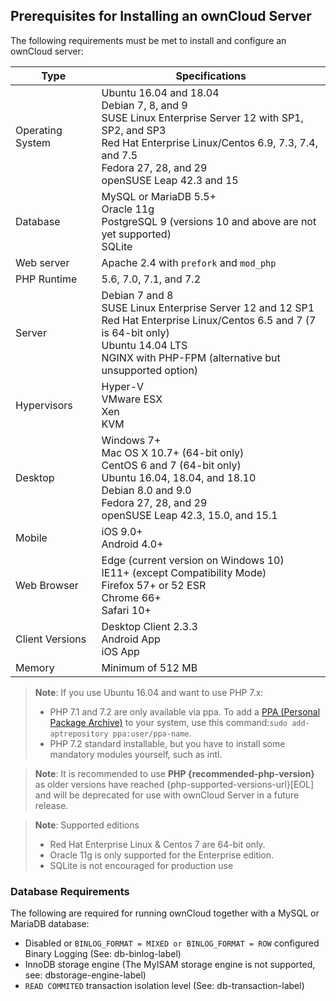 ## Prerequisites for Installing an ownCloud Server  

The following requirements must be met to install and configure an ownCloud server:

Type | Specifications
----- | ---------------
Operating System	| Ubuntu 16.04 and 18.04 <br> Debian 7, 8, and 9 <br> SUSE Linux Enterprise Server 12 with SP1, SP2, and SP3 <br> Red Hat Enterprise Linux/Centos 6.9, 7.3, 7.4, and 7.5 <br> Fedora 27, 28, and 29 <br> openSUSE Leap 42.3 and 15
Database | MySQL or MariaDB 5.5+ <br> Oracle 11g <br> PostgreSQL 9 (versions 10 and above are not yet supported) <br> SQLite
Web server | Apache 2.4 with `prefork` and `mod_php`
PHP Runtime | 5.6, 7.0, 7.1, and 7.2
Server | Debian 7 and 8 <br> SUSE Linux Enterprise Server 12 and 12 SP1 <br> Red Hat Enterprise Linux/Centos 6.5 and 7 (7 is 64-bit only) <br> Ubuntu 14.04 LTS <br> NGINX with PHP-FPM (alternative but unsupported option)
Hypervisors | Hyper-V <br> VMware ESX <br>  Xen <br> KVM
Desktop | Windows 7+ <br> Mac OS X 10.7+ (64-bit only) <br> CentOS 6 and 7 (64-bit only) <br> Ubuntu 16.04, 18.04, and 18.10 <br> Debian 8.0 and 9.0 <br> Fedora 27, 28, and 29 <br> openSUSE Leap 42.3, 15.0, and 15.1
Mobile | iOS 9.0+ <br> Android 4.0+
Web Browser| Edge (current version on Windows 10) <br> IE11+ (except Compatibility Mode) <br> Firefox 57+ or 52 ESR <br> Chrome 66+ <br> Safari 10+
Client Versions | Desktop Client 2.3.3 <br> Android App <br> iOS App
Memory | Minimum of 512 MB  

>**Note**: If you use Ubuntu 16.04 and want to use PHP 7.x:  
>* PHP 7.1 and 7.2 are only available via ppa. To add a [PPA (Personal Package Archive)](https://itsfoss.com/ppa-guide/) to your system, use this command:`sudo add-aptrepository ppa:user/ppa-name`.    
>* PHP 7.2 standard installable, but you have to install some mandatory modules yourself, such as intl.  

>**Note**:
It is recommended to use **PHP {recommended-php-version}** as older versions have reached {php-supported-versions-url}[EOL] and will be
deprecated for use with ownCloud Server in a future release.    

>**Note**: Supported editions 
>* Red Hat Enterprise Linux & Centos 7 are 64-bit only.  
>* Oracle 11g is only supported for the Enterprise edition.  
>* SQLite is not encouraged for production use  

### Database Requirements  
The following are required for running ownCloud together with a MySQL or MariaDB database:  
* Disabled or `BINLOG_FORMAT = MIXED or BINLOG_FORMAT = ROW` configured Binary Logging (See: db-binlog-label)
* InnoDB storage engine (The MyISAM storage engine is not supported, see: dbstorage-engine-label)
* `READ COMMITED` transaction isolation level (See: db-transaction-label)

